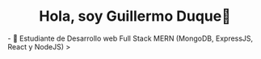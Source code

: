 
<div id="header" class="header">
  <h1 align="center">Hola, soy Guillermo Duque<a>👋</h1>
    - 🌱 Estudiante de Desarrollo web Full Stack MERN (MongoDB, ExpressJS, React y NodeJS) >
    
</div>  

### 


<!--
**GuillermoDuKe/GuillermoDuKe** is a ✨ _special_ ✨ repository because its `README.md` (this file) appears on your GitHub profile.

Here are some ideas to get you started:

- 🔭 I’m currently working on ...
- 🌱 I’m currently learning ...
- 👯 I’m looking to collaborate on ...
- 🤔 I’m looking for help with ...
- 💬 Ask me about ...
- 📫 How to reach me: ...
- 😄 Pronouns: ...
- ⚡ Fun fact: ...
-->
